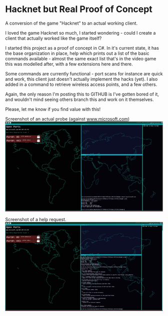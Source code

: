 # Hacknet but Real Proof of Concept
A conversion of the game "Hacknet" to an actual working client. 

I loved the game Hacknet so much, I started wondering - could I create a client that actually worked like the game itself?

I started this project as a proof of concept in C#. In it's current state, it has the base organization in place, help which prints out a list of the basic commands available - almost the same exact list that's in the video game this was modelled after, with a few extensions here and there. 

Some commands are currently functional - port scans for instance are quick and work, this client just doesn't actually implement the hacks (yet). I also added in a command to retrieve wireless access points, and a few others. 

Again, the only reason I'm posting this to GITHUB is I've gotten bored of it, and wouldn't mind seeing others branch this and work on it themselves. 

Please, let me know if you find value with this!

Screenshot of an actual probe (against www.microsoft.com)
<img src="Screenshot1.jpg"/>

Screenshot of a help request.
<img src="Screnshot2.jpg"/>
